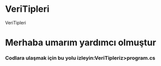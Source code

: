 # VeriTipleri
 VeriTipleri
 
<h1> Merhaba umarım yardımcı olmuştur </h1>
<h3>Codlara ulaşmak için bu yolu izleyin:VeriTipleriz>program.cs</h3>
